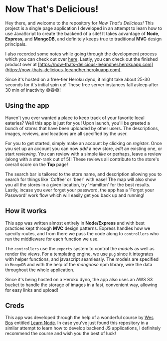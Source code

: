 # Now That's Delicious!

Hey there, and welcome to the repository for _Now That's Delicious!_ This project is a single page application I developed in an attempt to learn how to use JavaScript to create the backend of a site! It takes advantage of **Node**, **Express**, and **MongoDB**, and definitely keeps true to traditional **MVC** design principals.

I also recorded some notes while going through the development process which you can check out over [here](https://github.com/leeandher/programming-notes). Lastly, you can check out the finished product over at [https://now-thats-delicious-leeandher.herokuapp.com](https://now-thats-delicious-leeandher.herokuapp.com).

Since it's hosted on a free-tier Heroku dyno, it might take about 25-30 seconds for it's initial spin up! These free server instances fall asleep after 30 min of inactivity 😅😅😅!

## Using the app

Haven't you ever wanted a place to keep track of your favorite local eateries? Well this app is just for you! Upon launch, you'll be greeted a bunch of _stores_ that have been uploaded by other users. The descriptions, images, reviews, and locations are all specified by the user.

For you to get started, simply make an account by clicking on _register_. Once you set up an account you can now _add_ a new store, _edit_ an existing one, or start _reviewing_. You can review with a simple _like_ or perhaps, leave a review (along with a star-rank out of 5)! These reviews all contribute to the store's overall score on the **Top** page!

The search bar is tailored to the store name, and description allowing you to search for things like 'Coffee' or 'beer' with ease! The map will also show you all the stores in a given location, try 'Hamilton' for the best results. Lastly, incase you ever forget your password, the app has a 'Forgot your Password' work flow which will easily get you back up and running!

## How it works

This app was written almost entirely in **Node/Express** and with best practices kept through **MVC** design patterns. Express handles how we specify routes, and from there we pass the code along to `controllers` who run the middleware for each function we use.

The `controllers` use the `exports` system to control the _models_ as well as render the views. For a templating engine, we use `pug` since it integrates with helper functions, and javascript seamlessly. The models are specified in `MongoDB` and with the help of the _mongoose_ npm library, wire the data throughout the whole application.

Since it's being hosted on a Heroku dyno, the app also uses an AWS S3 bucket to handle the storage of images in a fast, convenient way, allowing for easy links and upload!

## Creds

This app was developed through the help of a wonderful course by [Wes Bos](https://wesbos.com) entitled [Learn Node](learnnode.com). In case you've just found this repository in a similar attempt to learn how to develop backend JS applications, I definitely recommend the course and wish you the best of luck!
